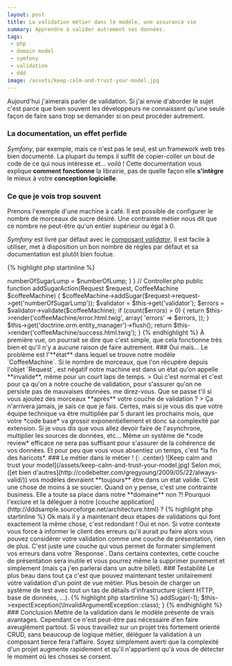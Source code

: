 ```yaml
---
layout: post
title: La validation métier dans le modèle, une assurance vie
summary: Apprendre à valider autrement ses données.
tags:
 - php
 - domain model
 - symfony
 - validation
 - ddd
image: /assets/keep-calm-and-trust-your-model.jpg
---
```


Aujourd'hui j'aimerais parler de validation.
Si j'ai envie d'aborder le sujet c'est parce que bien souvent les développeurs ne connaissent qu'une seule façon de faire sans trop se demander si on peut procéder autrement.

### La documentation, un effet perfide

*Symfony*, par exemple,  mais ce n'est pas le seul, est un framework web très bien documenté.
La plupart du temps il suffit de copier-coller un bout de code de ce qui nous intéresse et... *voilà* !
Cette documentation vous explique **comment fonctionne** la librairie, pas de quelle façon elle **s'intègre** le mieux à votre **conception logicielle**.

### Ce que je vois trop souvent

Prenons l'exemple d'une machine à café. Il est possible de configurer le nombre de morceaux de sucre désiré.
Une contrainte métier nous dit que ce nombre ne peut-être qu'un entier supérieur ou égal à 0.

*Symfony* est livré par défaut avec le [composant *validator*](https://github.com/symfony/validator).
Il est facile à utiliser, met à disposition un bon nombre de règles par défaut et sa documentation est plutôt bien foutue.


{% highlight php startinline %}
<?php

// CoffeeMachine.php

use Symfony\Component\Validator\Constraints as Assert;

class CoffeeMachine
{
    /**
     * @Assert\Type("integer")
     * @Assert\GreaterThanOrEqual(0)
     */
    private $numberOfSugarLump = 0;

    public function addSugar($numberOfLump)
    {
        $this->numberOfSugarLump = $numberOfLump;
    }
}

// Controller.php
public function addSugarAction(Request $request, CoffeeMachine $coffeeMachine)
{
    $coffeeMachine->addSugar($request->request->get('numberOfSugarLump'));

    $validator = $this->get('validator');
    $errors = $validator->validate($coffeeMachine);

    if (count($errors) > 0) {
        return $this->render('coffeeMachine/error.html.twig', array(
            'errors' => $errors,
        ));
    }

    $this->get('doctrine.orm.entity_manager')->flush();

    return $this->render('coffeeMachine/success.html.twig');
}
{% endhighlight %}

À première vue, on pourrait se dire que c'est simple, que cela fonctionne très bien et qu'il n'y a aucune raison de faire autrement.

### Oui mais...

Le problème est l'**état** dans lequel se trouve notre modèle `CoffeeMachine`. Si le nombre de morceaux, que l'on récupère depuis l'objet `Request`, est négatif notre machine est dans un état qu'on appelle **invalide**, même pour un court laps de temps.

> Oui c'est normal et c'est pour ça qu'on a notre couche de validation, pour s'assurer qu'on ne persiste pas de mauvaises données.

me direz-vous.

Que se passe t'il si vous ajoutez des morceaux **après** votre couche de validation ?

> Ça n'arrivera jamais, je sais ce que je fais.

Certes, mais si je vous dis que votre équipe technique va être multipliée par 5 durant les prochains mois, que votre *code base* va grossir exponentiellement et donc sa complexité par extension. Si je vous dis que vous allez devoir faire de l'asynchrone, multiplier les sources de données, etc... Même un système de *code review* efficace ne sera pas suffisant pour s'assurer de la cohérence de vos données. Et pour peu que vous vous absentiez un temps, c'est *la fin des haricots*.


### Le métier dans le métier !

{: .center}
![Keep calm and trust your model](/assets/keep-calm-and-trust-your-model.jpg)

Selon moi, ([et bien d'autres](http://codebetter.com/gregyoung/2009/05/22/always-valid/)) vos modèles devraient **toujours** être dans un état valide.
C'est une chose de moins à se soucier.

Quand on y pense, c'est une contrainte business. Elle a toute sa place dans notre **domaine** non ?! Pourquoi l'exclure et la déléguer à notre [couche application](http://dddsample.sourceforge.net/architecture.html) ?

{% highlight php startinline %}
<?php

// CoffeeMachine.php

// Librarie de validation par Benjamin Eberlei.
use Assert\Assertion;

class CoffeeMachine
{
    /**
     * @Assert\Type("integer")
     * @Assert\GreaterThanOrEqual(0)
     */
    private $numberOfSugarLump = 0;

    public function addSugar($numberOfLump)
    {
        Assertion::integer($numberOfLump);
        Assertion::greaterOrEqualThan($numberOfLump, 0);

        $numberOfSugarLump = $numberOfLump;
    }
}
{% endhighlight %}

> Ok mais il y a maintenant deux étapes de validations qui font exactement la même chose, c'est redondant !

Oui et non. Si votre contexte vous force à informer le client des erreurs qu'il aurait pu faire alors vous pouvez considérer votre validation
comme une couche de présentation, rien de plus. C'est juste une couche qui vous permet de formater simplement vos erreurs dans votre `Response`.

Dans certains contextes, cette couche de présentation sera inutile et vous pourrez même la supprimer purement et simplement (mais ça j'en parlerai dans un autre billet).

### Testabilité

Le plus beau dans tout ça c'est que pouvez maintenant tester unitairement votre validation d'un point de vue métier.
Plus besoin de charger un système de test avec tout un tas de détails d'infrastructure (client HTTP, base de données, ...).

{% highlight php startinline %}
<?php

/**
 * @test
 */
public function it_should_add_a_natural_integer_or_zero_number_of_sugar_lump()
{
    $coffeeMachine = new CoffeeMachine();
    $coffeeMachine->addSugar(-1);
    $this->expectException(\InvalidArgumentException::class);
}
{% endhighlight %}

### Conclusion

Mettre de la validation dans le modèle présente de vrais avantages. Cependant ce n'est peut-être pas nécessaire d'en faire aveuglément partout.
Si vous travaillez sur un projet très fortement orienté CRUD, sans beaucoup de logique métier, déléguer la validation à un composant tierce fera l'affaire.
Soyez simplement averti que la complexité d'un projet augmente rapidement et qu'il n'appartient qu'à vous de détecter le moment où les choses se corsent.